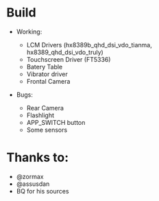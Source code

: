 # Build

* Working:

  * LCM Drivers (hx8389b_qhd_dsi_vdo_tianma, hx8389_qhd_dsi_vdo_truly)
  * Touchscreen Driver (FT5336)
  * Batery Table
  * Vibrator driver
  * Frontal Camera

* Bugs:

  * Rear Camera
  * Flashlight
  * APP_SWITCH button
  * Some sensors
    
    
# Thanks to:
   * @zormax
   * @assusdan
   * BQ for his sources
    
